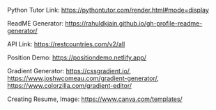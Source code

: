 Python Tutor Link: https://pythontutor.com/render.html#mode=display <br>

ReadME Generator: https://rahuldkjain.github.io/gh-profile-readme-generator/

API Link: https://restcountries.com/v2/all <br>

Position Demo: https://positiondemo.netlify.app/ <br>

Gradient Generator: https://cssgradient.io/, https://www.joshwcomeau.com/gradient-generator/, https://www.colorzilla.com/gradient-editor/ <br>

Creating Resume, Image: https://www.canva.com/templates/
